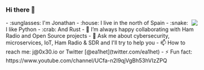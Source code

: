 ### Hi there 👋
<!--
**ea1het/ea1het** is a ✨ _special_ ✨ repository because its `README.md` (this file) appears on your GitHub profile.
//-->
<img align="right" src="https://github-readme-stats.vercel.app/api?username=ea1het&show_icons=true">
- :sunglasses: I'm Jonathan
- :house: I live in the north of Spain
- :snake: I like Python 
- :crab: And Rust
- 🤔 I’m always happy collaborating with Ham Radio and Open Source projects
- 💬 Ask me about cybersecurity, microservices, IoT, Ham Radio & SDR and I'll try to help you
- 📫  How to reach me: j@0x30.io or Twitter [@ea1het](twitter.com/ea1het)
- ⚡ Fun fact: https://www.youtube.com/channel/UCfa-n2l9qjVgBh53hVIzZPQ
